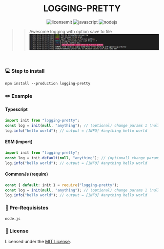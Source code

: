 <h1 align="center">
    LOGGING-PRETTY
</h1>

<p align="center">
 <img src="https://camo.githubusercontent.com/3dbcfa4997505c80ef928681b291d33ecfac2dabf563eb742bb3e269a5af909c/68747470733a2f2f696d672e736869656c64732e696f2f6769746875622f6c6963656e73652f496c65726961796f2f6d61726b646f776e2d6261646765733f7374796c653d666f722d7468652d6261646765" alt="licensemit" />
  <img src="https://img.shields.io/badge/javascript-%23323330.svg?style=for-the-badge&logo=javascript&logoColor=%23F7DF1E" alt="javascript" />
  <img src="https://img.shields.io/badge/node.js-6DA55F?style=for-the-badge&logo=node.js&logoColor=white" alt="nodejs" />
</p>

> > Awesome logging with option save to file
> > <img src="https://raw.githubusercontent.com/damartripamungkas/logging-pretty/master/screenshots/terminal.png">

<br>

### 💻 Step to install

```
npm install --production logging-pretty
```

### ✏️ Example

#### Typescript

```javascript
import init from "logging-pretty";
const log = init(null, "anything"); // (optional) change params 1 (null) to file path, example "./db.log"
log.info("hello world"); // output = [INFO] #anything hello world
```

#### ESM (import)

```javascript
import init from "logging-pretty";
const log = init.default(null, "anything"); // (optional) change params 1 (null) to file path, example "./db.log"
log.info("hello world"); // output = [INFO] #anything hello world
```

#### CommonJs (require)

```javascript
const { default: init } = require("logging-pretty");
const log = init(null, "anything"); // (optional) change params 1 (null) to file path, example "./db.log"
log.info("hello world"); // output = [INFO] #anything hello world
```

### 🧾 Pre-Requisistes

```
node.js
```

### 📝 License

Licensed under the [MIT License](./LICENSE).
